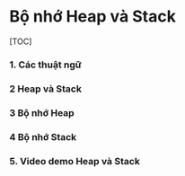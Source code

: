 # Bộ nhớ Heap và Stack

[TOC]

### 1. Các thuật ngữ 



### 2 Heap và Stack 



### 3 Bộ nhớ Heap 



### 4 Bộ nhớ Stack 



### 5. Video demo Heap và Stack